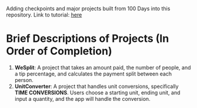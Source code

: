 Adding checkpoints and major projects built from 100 Days into this repository.
Link to tutorial: [here](https://www.hackingwithswift.com/100/swiftui)

# Brief Descriptions of Projects (In Order of Completion)
1. **WeSplit**: A project that takes an amount paid, the number of people, and a tip percentage, and calculates the payment split between each person.
2. **UnitConverter**: A project that handles unit conversions, specifically **TIME CONVERSIONS**. Users choose a starting unit, ending unit, and input a quantity, and the app will handle the conversion. 
